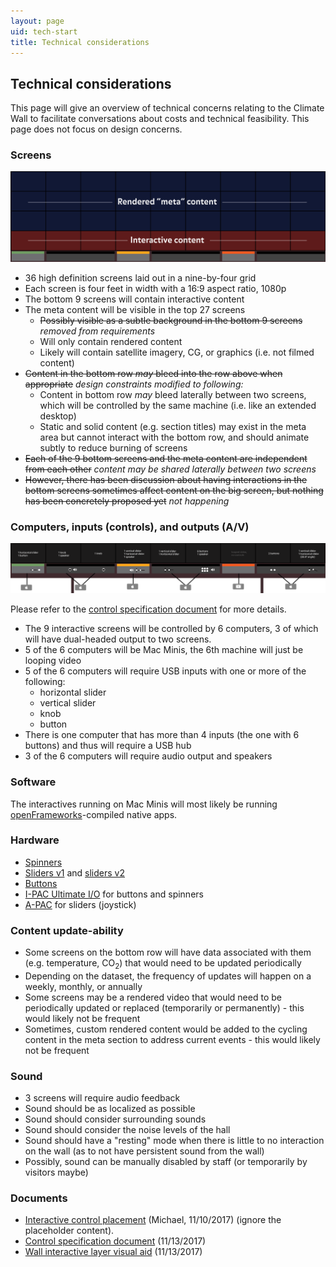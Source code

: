 ```yaml
---
layout: page
uid: tech-start
title: Technical considerations
---
```


## Technical considerations

This page will give an overview of technical concerns relating to the Climate Wall to facilitate conversations about costs and technical feasibility. This page does not focus on design concerns.

### Screens

![Climate wall overview](../assets/tech/wall_diagrams_overview.png)

- 36 high definition screens laid out in a nine-by-four grid
- Each screen is four feet in width with a 16:9 aspect ratio, 1080p
- The bottom 9 screens will contain interactive content
- The meta content will be visible in the top 27 screens
    - ~~Possibly visible as a subtle background in the bottom 9 screens~~ _removed from requirements_
    - Will only contain rendered content
    - Likely will contain satellite imagery, CG, or graphics (i.e. not filmed content)
- ~~Content in the bottom row _may_ bleed into the row above when appropriate~~ _design constraints modified to following:_
    - Content in bottom row _may_ bleed laterally between two screens, which will be controlled by the same machine (i.e. like an extended desktop)
    - Static and solid content (e.g. section titles) may exist in the meta area but cannot interact with the bottom row, and should animate subtly to reduce burning of screens
- ~~Each of the 9 bottom screens and the meta content are independent from each other~~ _content may be shared laterally between two screens_
- ~~However, there has been discussion about having interactions in the bottom screens sometimes affect content on the big screen, but nothing has been concretely proposed yet~~ _not happening_

### Computers, inputs (controls), and outputs (A/V)

[![Climate wall controls](../assets/tech/wall_diagrams_inputs.png)](../assets/tech/wall_diagrams_inputs.png)

Please refer to the [control specification document](../assets/docs/HoPE_wall_control_specifications_2018-04-03.pdf) for more details.

- The 9 interactive screens will be controlled by 6 computers, 3 of which will have dual-headed output to two screens.
- 5 of the 6 computers will be Mac Minis, the 6th machine will just be looping video
- 5 of the 6 computers will require USB inputs with one or more of the following:
    - horizontal slider
    - vertical slider
    - knob
    - button
- There is one computer that has more than 4 inputs (the one with 6 buttons) and thus will require a USB hub
- 3 of the 6 computers will require audio output and speakers

### Software

The interactives running on Mac Minis will most likely be running [openFrameworks](http://openframeworks.cc/)-compiled native apps.

### Hardware

- [Spinners](https://www.ultimarc.com/SpinTrak.html)
- [Sliders v1](http://www.potentiometers.com/PTF.cfm?link=SL) and [sliders v2](https://www.cw-industrialgroup.com/Products/Faders/Linear-Manual-Fader-PGF3000)
- [Buttons](https://na.suzohapp.com/products/pushbuttons/D54-0004-21)
- [I-PAC Ultimate I/O](https://www.ultimarc.com/ipacuio.html) for buttons and spinners
- [A-PAC](https://www.ultimarc.com/a-pac.html) for sliders (joystick)

### Content update-ability

- Some screens on the bottom row will have data associated with them (e.g. temperature, CO<sub>2</sub>) that would need to be updated periodically
- Depending on the dataset, the frequency of updates will happen on a weekly, monthly, or annually
- Some screens may be a rendered video that would need to be periodically updated or replaced (temporarily or permanently) - this would likely not be frequent
- Sometimes, custom rendered content would be added to the cycling content in the meta section to address current events - this would likely not be frequent

### Sound

- 3 screens will require audio feedback
- Sound should be as localized as possible
- Sound should consider surrounding sounds
- Sound should consider the noise levels of the hall
- Sound should have a "resting" mode when there is little to no interaction on the wall (as to not have persistent sound from the wall)
- Possibly, sound can be manually disabled by staff (or temporarily by visitors maybe)

### Documents

- [Interactive control placement](https://s3.amazonaws.com/brianfoo-amnh/interactive_controls_cutouts.pdf) (Michael, 11/10/2017) (ignore the placeholder content).
- [Control specification document](../assets/docs/HoPE_wall_control_specifications_2018-04-03.pdf) (11/13/2017)
- [Wall interactive layer visual aid](../assets/wall_rhythm.png) (11/13/2017)
